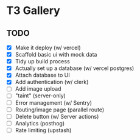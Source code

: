 # T3 Gallery

## TODO

- [x] Make it deploy (w/ vercel)
- [x] Scaffold basic ui with mock data
- [x] Tidy up build process
- [x] Actually set up a database (w/ vercel postgres)
- [x] Attach database to UI
- [x] Add authentication (w/ clerk)
- [ ] Add image upload
- [ ] "taint" (server-only)
- [ ] Error management (w/ Sentry)
- [ ] Routing/image page (parallel route)
- [ ] Delete button (w/ Server actions)
- [ ] Analytics (posthog)
- [ ] Rate limiting (upstash)